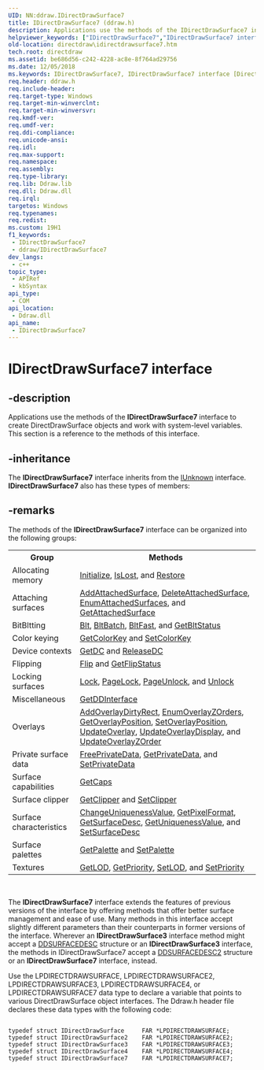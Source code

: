 ```yaml
---
UID: NN:ddraw.IDirectDrawSurface7
title: IDirectDrawSurface7 (ddraw.h)
description: Applications use the methods of the IDirectDrawSurface7 interface to create DirectDrawSurface objects and work with system-level variables. This section is a reference to the methods of this interface.
helpviewer_keywords: ["IDirectDrawSurface7","IDirectDrawSurface7 interface [DirectDraw]","IDirectDrawSurface7 interface [DirectDraw]","described","ddraw/IDirectDrawSurface7","directdraw.idirectdrawsurface7"]
old-location: directdraw\idirectdrawsurface7.htm
tech.root: directdraw
ms.assetid: be686d56-c242-4228-ac8e-8f764ad29756
ms.date: 12/05/2018
ms.keywords: IDirectDrawSurface7, IDirectDrawSurface7 interface [DirectDraw], IDirectDrawSurface7 interface [DirectDraw],described, ddraw/IDirectDrawSurface7, directdraw.idirectdrawsurface7
req.header: ddraw.h
req.include-header: 
req.target-type: Windows
req.target-min-winverclnt: 
req.target-min-winversvr: 
req.kmdf-ver: 
req.umdf-ver: 
req.ddi-compliance: 
req.unicode-ansi: 
req.idl: 
req.max-support: 
req.namespace: 
req.assembly: 
req.type-library: 
req.lib: Ddraw.lib
req.dll: Ddraw.dll
req.irql: 
targetos: Windows
req.typenames: 
req.redist: 
ms.custom: 19H1
f1_keywords:
 - IDirectDrawSurface7
 - ddraw/IDirectDrawSurface7
dev_langs:
 - c++
topic_type:
 - APIRef
 - kbSyntax
api_type:
 - COM
api_location:
 - Ddraw.dll
api_name:
 - IDirectDrawSurface7
---
```


# IDirectDrawSurface7 interface


## -description

Applications use the methods of the <b>IDirectDrawSurface7</b> interface to create DirectDrawSurface objects and work with system-level variables. This section is a reference to the methods of this interface.

## -inheritance

The <b>IDirectDrawSurface7</b> interface inherits from the <a href="/windows/desktop/api/unknwn/nn-unknwn-iunknown">IUnknown</a> interface. <b>IDirectDrawSurface7</b> also has these types of members:

## -remarks

The methods of the <b>IDirectDrawSurface7</b> interface can be organized into the following groups:<table>
<tr>
<th>Group</th>
<th>Methods</th>
</tr>
<tr>
<td>Allocating memory</td>
<td>
<a href="/windows/desktop/api/ddraw/nf-ddraw-idirectdrawsurface7-initialize">Initialize</a>,  
  <a href="/windows/desktop/api/ddraw/nf-ddraw-idirectdrawsurface7-islost">IsLost</a>,  
and <a href="/windows/desktop/api/ddraw/nf-ddraw-idirectdrawsurface7-restore">Restore</a>
</td>
</tr>
<tr>
<td>Attaching surfaces </td>
<td>
<a href="/windows/desktop/api/ddraw/nf-ddraw-idirectdrawsurface7-addattachedsurface">AddAttachedSurface</a>,  
  <a href="/windows/desktop/api/ddraw/nf-ddraw-idirectdrawsurface7-deleteattachedsurface">DeleteAttachedSurface</a>,  
<a href="/windows/desktop/api/ddraw/nf-ddraw-idirectdrawsurface7-enumattachedsurfaces">EnumAttachedSurfaces</a>,  
and <a href="/windows/desktop/api/ddraw/nf-ddraw-idirectdrawsurface7-getattachedsurface">GetAttachedSurface</a>
</td>
</tr>
<tr>
<td>BitBltting</td>
<td>
<a href="/windows/desktop/api/ddraw/nf-ddraw-idirectdrawsurface7-blt">Blt</a>,  
  <a href="/windows/desktop/api/ddraw/nf-ddraw-idirectdrawsurface7-bltbatch">BltBatch</a>,  
<a href="/windows/desktop/api/ddraw/nf-ddraw-idirectdrawsurface7-bltfast">BltFast</a>,  
 and  
<a href="/windows/desktop/api/ddraw/nf-ddraw-idirectdrawsurface7-getbltstatus">GetBltStatus</a>
</td>
</tr>
<tr>
<td>Color keying</td>
<td>
<a href="/windows/desktop/api/ddraw/nf-ddraw-idirectdrawsurface7-getcolorkey">GetColorKey</a>  
  and <a href="/windows/desktop/api/ddraw/nf-ddraw-idirectdrawsurface7-setcolorkey">SetColorKey</a>
</td>
</tr>
<tr>
<td>Device contexts </td>
<td>
<a href="/windows/desktop/api/ddraw/nf-ddraw-idirectdrawsurface7-getdc">GetDC</a>  
  and <a href="/windows/desktop/api/ddraw/nf-ddraw-idirectdrawsurface7-releasedc">ReleaseDC</a>
</td>
</tr>
<tr>
<td>Flipping</td>
<td>
<a href="/windows/desktop/api/ddraw/nf-ddraw-idirectdrawsurface7-flip">Flip</a>  
  and  
  <a href="/windows/desktop/api/ddraw/nf-ddraw-idirectdrawsurface7-getflipstatus">GetFlipStatus</a>
</td>
</tr>
<tr>
<td>Locking surfaces </td>
<td>
<a href="/windows/desktop/api/ddraw/nf-ddraw-idirectdrawsurface7-lock">Lock</a>,  
  <a href="/windows/desktop/api/ddraw/nf-ddraw-idirectdrawsurface7-pagelock">PageLock</a>,  
<a href="/windows/desktop/api/ddraw/nf-ddraw-idirectdrawsurface7-pageunlock">PageUnlock</a>,  
and  
  <a href="/windows/desktop/api/ddraw/nf-ddraw-idirectdrawsurface7-unlock">Unlock</a>
</td>
</tr>
<tr>
<td>Miscellaneous</td>
<td>
<a href="/windows/desktop/api/ddraw/nf-ddraw-idirectdrawsurface7-getddinterface">GetDDInterface</a>
</td>
</tr>
<tr>
<td>Overlays </td>
<td>
<a href="/windows/desktop/api/ddraw/nf-ddraw-idirectdrawsurface7-addoverlaydirtyrect">AddOverlayDirtyRect</a>,  
  <a href="/windows/desktop/api/ddraw/nf-ddraw-idirectdrawsurface7-enumoverlayzorders">EnumOverlayZOrders</a>,  
<a href="/windows/desktop/api/ddraw/nf-ddraw-idirectdrawsurface7-getoverlayposition">GetOverlayPosition</a>,  
<a href="/windows/desktop/api/ddraw/nf-ddraw-idirectdrawsurface7-setoverlayposition">SetOverlayPosition</a>,  
<a href="/windows/desktop/api/ddraw/nf-ddraw-idirectdrawsurface7-updateoverlay">UpdateOverlay</a>,  
<a href="/windows/desktop/api/ddraw/nf-ddraw-idirectdrawsurface7-updateoverlaydisplay">UpdateOverlayDisplay</a>,  
and 
<a href="/windows/desktop/api/ddraw/nf-ddraw-idirectdrawsurface7-updateoverlayzorder">UpdateOverlayZOrder</a>
</td>
</tr>
<tr>
<td>Private surface data</td>
<td>
<a href="/windows/desktop/api/ddraw/nf-ddraw-idirectdrawsurface7-freeprivatedata">FreePrivateData</a>, 
  <a href="/windows/desktop/api/ddraw/nf-ddraw-idirectdrawsurface7-getprivatedata">GetPrivateData</a>, 
and 
<a href="/windows/desktop/api/ddraw/nf-ddraw-idirectdrawsurface7-setprivatedata">SetPrivateData</a>
</td>
</tr>
<tr>
<td>Surface capabilities </td>
<td>
<a href="/windows/desktop/api/ddraw/nf-ddraw-idirectdraw7-getcaps">GetCaps</a>
</td>
</tr>
<tr>
<td>Surface clipper</td>
<td>
<a href="/windows/desktop/api/ddraw/nf-ddraw-idirectdrawsurface7-getclipper">GetClipper</a>  
  and 
<a href="/windows/desktop/api/ddraw/nf-ddraw-idirectdrawsurface7-setclipper">SetClipper</a>
</td>
</tr>
<tr>
<td>Surface characteristics</td>
<td>
<a href="/windows/desktop/api/ddraw/nf-ddraw-idirectdrawsurface7-changeuniquenessvalue">ChangeUniquenessValue</a>, 
  <a href="/windows/desktop/api/ddraw/nf-ddraw-idirectdrawsurface7-getpixelformat">GetPixelFormat</a>,  
<a href="/windows/desktop/api/ddraw/nf-ddraw-idirectdrawsurface7-getsurfacedesc">GetSurfaceDesc</a>,  
<a href="/windows/desktop/api/ddraw/nf-ddraw-idirectdrawsurface7-getuniquenessvalue">GetUniquenessValue</a>, 
and 
<a href="/windows/desktop/api/ddraw/nf-ddraw-idirectdrawsurface7-setsurfacedesc">SetSurfaceDesc</a>
</td>
</tr>
<tr>
<td>Surface palettes</td>
<td>
<a href="/windows/desktop/api/ddraw/nf-ddraw-idirectdrawsurface7-getpalette">GetPalette</a>  
  and 
<a href="/windows/desktop/api/ddraw/nf-ddraw-idirectdrawsurface7-setpalette">SetPalette</a>
</td>
</tr>
<tr>
<td>Textures</td>
<td>
<a href="/windows/desktop/api/ddraw/nf-ddraw-idirectdrawsurface7-getlod">GetLOD</a>, 
  <a href="/windows/desktop/api/ddraw/nf-ddraw-idirectdrawsurface7-getpriority">GetPriority</a>, 
<a href="/windows/desktop/api/ddraw/nf-ddraw-idirectdrawsurface7-setlod">SetLOD</a>, 
and 
<a href="/windows/desktop/api/ddraw/nf-ddraw-idirectdrawsurface7-setpriority">SetPriority</a>
</td>
</tr>
</table>
 



The <b>IDirectDrawSurface7</b> interface extends the features of previous versions of the interface by offering methods that offer better surface management and ease of use. Many methods in this interface accept slightly different parameters than their counterparts in former versions of the interface. Wherever an <b>IDirectDrawSurface3</b> interface method might accept a <a href="/windows/win32/api/ddraw/ns-ddraw-ddsurfacedesc">DDSURFACEDESC</a> structure or an <b>IDirectDrawSurface3</b> interface, the methods in IDirectDrawSurface7 accept a <a href="/previous-versions/windows/hardware/drivers/ff550340(v=vs.85)">DDSURFACEDESC2</a> structure or an <b>IDirectDrawSurface7</b> interface, instead.



Use the LPDIRECTDRAWSURFACE, LPDIRECTDRAWSURFACE2, LPDIRECTDRAWSURFACE3, LPDIRECTDRAWSURFACE4, or LPDIRECTDRAWSURFACE7 data type to declare a variable that points to various DirectDrawSurface object interfaces. The Ddraw.h header file declares these data types with the following code:




```

typedef struct IDirectDrawSurface     FAR *LPDIRECTDRAWSURFACE;
typedef struct IDirectDrawSurface2    FAR *LPDIRECTDRAWSURFACE2;
typedef struct IDirectDrawSurface3    FAR *LPDIRECTDRAWSURFACE3;
typedef struct IDirectDrawSurface4    FAR *LPDIRECTDRAWSURFACE4;
typedef struct IDirectDrawSurface7    FAR *LPDIRECTDRAWSURFACE7;

```

